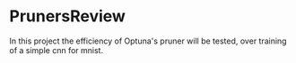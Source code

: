 # PrunersReview
In this project the efficiency of Optuna's pruner will be tested, over training of a simple cnn for mnist.
